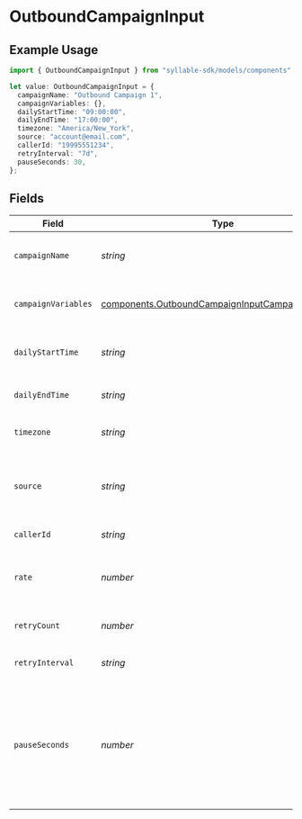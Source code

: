 # OutboundCampaignInput

## Example Usage

```typescript
import { OutboundCampaignInput } from "syllable-sdk/models/components";

let value: OutboundCampaignInput = {
  campaignName: "Outbound Campaign 1",
  campaignVariables: {},
  dailyStartTime: "09:00:00",
  dailyEndTime: "17:00:00",
  timezone: "America/New_York",
  source: "account@email.com",
  callerId: "19995551234",
  retryInterval: "7d",
  pauseSeconds: 30,
};
```

## Fields

| Field                                                                                                                  | Type                                                                                                                   | Required                                                                                                               | Description                                                                                                            | Example                                                                                                                |
| ---------------------------------------------------------------------------------------------------------------------- | ---------------------------------------------------------------------------------------------------------------------- | ---------------------------------------------------------------------------------------------------------------------- | ---------------------------------------------------------------------------------------------------------------------- | ---------------------------------------------------------------------------------------------------------------------- |
| `campaignName`                                                                                                         | *string*                                                                                                               | :heavy_check_mark:                                                                                                     | Human readable name of campaign                                                                                        | Outbound Campaign 1                                                                                                    |
| `campaignVariables`                                                                                                    | [components.OutboundCampaignInputCampaignVariables](../../models/components/outboundcampaigninputcampaignvariables.md) | :heavy_check_mark:                                                                                                     | Variables for campaign                                                                                                 | {<br/>"key": "value",<br/>"key2": "value2"<br/>}                                                                       |
| `dailyStartTime`                                                                                                       | *string*                                                                                                               | :heavy_check_mark:                                                                                                     | Start time of campaign each day                                                                                        | 09:00:00                                                                                                               |
| `dailyEndTime`                                                                                                         | *string*                                                                                                               | :heavy_check_mark:                                                                                                     | End time of campaign each day                                                                                          | 17:00:00                                                                                                               |
| `timezone`                                                                                                             | *string*                                                                                                               | :heavy_check_mark:                                                                                                     | Timezone of campaign                                                                                                   | America/New_York                                                                                                       |
| `source`                                                                                                               | *string*                                                                                                               | :heavy_minus_sign:                                                                                                     | Source phone number, email, or SMS number                                                                              | +19032900844                                                                                                           |
| `callerId`                                                                                                             | *string*                                                                                                               | :heavy_check_mark:                                                                                                     | Caller ID for call                                                                                                     | 19995551234                                                                                                            |
| `rate`                                                                                                                 | *number*                                                                                                               | :heavy_minus_sign:                                                                                                     | Target number of outreach calls per minute                                                                             | 5                                                                                                                      |
| `retryCount`                                                                                                           | *number*                                                                                                               | :heavy_minus_sign:                                                                                                     | Number of retries per target                                                                                           | 1                                                                                                                      |
| `retryInterval`                                                                                                        | *string*                                                                                                               | :heavy_minus_sign:                                                                                                     | How long to wait before retrying                                                                                       | 30m                                                                                                                    |
| `pauseSeconds`                                                                                                         | *number*                                                                                                               | :heavy_minus_sign:                                                                                                     | How many seconds to pause between queueing calls. Useful when rate should be less than 1 per minute                    | 30                                                                                                                     |
